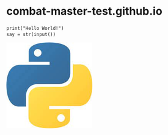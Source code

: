 # combat-master-test.github.io
```
print("Hello World!")
say = str(input())
```
![This is an image](https://github.com/CombatMaster/combat-master-test/blob/main/python.jpg)

